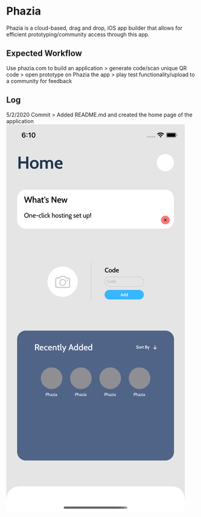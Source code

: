 # Phazia
Phazia is a cloud-based, drag and drop, iOS app builder that allows for efficient prototyping/community access through this app. 

## Expected Workflow
Use phazia.com to build an application > generate code/scan unique QR code > open prototype on Phazia the app > play test functionality/upload to a community for feedback

## Log
5/2/2020 Commit > Added README.md and created the home page of the application
![SS of home screen](https://github.com/Phazia/Phazia/blob/master/GitPictures/HomeScreen%205_2_2020.png)
